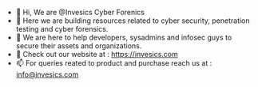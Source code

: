 - 👋 Hi, We are @Invesics Cyber Forenics
- 👀 Here we are building resources related to cyber security, penetration testing and cyber forensics.
- 🌱 We are here to help developers, sysadmins and infosec guys to secure their assets and organizations.
- 💞️ Check out our website at : https://invesics.com
- 📫 For queries reated to product and purchase reach us at : info@invesics.com
